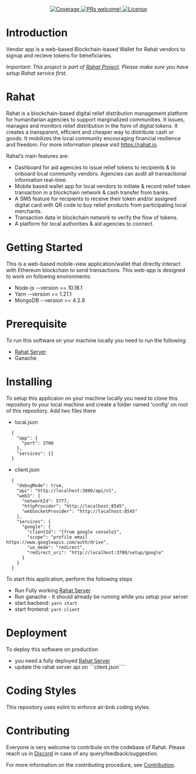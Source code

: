 <p align="center">
   <a href="https://coveralls.io/github/esatya/rahat-vendor?branch=master">
    <img src="https://coveralls.io/repos/github/esatya/rahat-vendor/badge.svg?branch=master" alt="Coverage" />
  </a>
  <a href="https://github.com/esatya/rahat-vendor/blob/master/CONTRIBUTING.md">
    <img src="https://img.shields.io/badge/PRs-welcome-brightgreen.svg" alt="PRs welcome!" />
  </a>
  <a href="https://github.com/esatya/rahat-vendor/blob/master/LICENSE">
    <img src="https://img.shields.io/badge/License-AGPL_v3-blue.svg" alt="License" />
  </a>
</p>

# Introduction
Vendor app is a web-based Blockchain-based Wallet for Rahat vendors to signup and recieve tokens for beneficiaries.

_Important: This project is part of [Rahat Project](https://github.com/esatya/rahat). Please make sure you have setup Rahat service first._

# Rahat
Rahat is a blockchain-based digital relief distribution management platform for humanitarian agencies to support marginalized communities. It issues, manages and monitors relief distribution in the form of digital tokens. It creates a transparent, efficient and cheaper way to distribute cash or goods. It mobilizes the local community encouraging financial resilience and freedom. For more information please visit https://rahat.io.

Rahat’s main features are:
- Dashboard for aid agencies to issue relief tokens to recipients & to onboard local community vendors. Agencies can audit all transactional information real-time. 
- Mobile based wallet app for local vendors to initiate & record relief token transaction in a blockchain network & cash transfer from banks.
- A SMS feature for recipients to receive their token and/or assigned digital card with QR code to buy relief products from participating local merchants.
- Transaction data in blockchain network to verify the flow of tokens.
- A platform for local authorities & aid agencies to connect.

# Getting Started

This is a web-based mobile-view application/wallet that directly interact with Ethereum blockchain to send transactions. This web-app is designed to work on following environments:

* Node-js --version == 10.18.1
* Yarn --version == 1.21.1
* MongoDB --version >= 4.2.8

# Prerequisite

To run this software on your machine locally you need to run the following:

* [Rahat Server](https://github.com/esatya/rahat)
* Ganache

# Installing

To setup this applicaion on your machine locally you need to clone this repository to your local machine and create a folder named 'config' on root of this repository. Add two files there

* local.json
```
  {
    "app": {
      "port": 3700
    },
    "services": {}
  }
```
* client.json
```
  {
    "debugMode": true,
    "api": "http://localhost:3800/api/v1",
    "web3": {
      "networkId": 5777,
      "httpProvider": "http://localhost:8545",
      "webSocketProvider": "http://localhost:8545"
    },
    "services": {
      "google": {
        "clientId": "{from google console}",
        "scope": "profile email https://www.googleapis.com/auth/drive",
        "ux_mode": "redirect",
        "redirect_uri": "http://localhost:3700/setup/google"
      }
    }
  }
```
  
To start this application, perform the following steps

* Run Fully working [Rahat Server](https://github.com/esatya/rahat)
* Run ganache - It should already be running while you setup your server
* start backend: ```yarn start```
* start frontend:  ```yarn client```

# Deployment
To deploy this software on production 

* you need a fully deployed [Rahat Server](https://github.com/esatya/rahat)
* update the rahat server api on ```client.json````
# Coding Styles
This repository uses eslint to enforce air-bnb coding styles.

# Contributing
Everyone is very welcome to contribute on the codebase of Rahat. Please reach us in [Discord](https://discord.gg/AV5j2T94VR) in case of any query/feedback/suggestion.

For more information on the contributing procedure, see [Contribution](https://docs.rahat.io/docs/next/Contribution-Guidelines).
